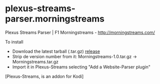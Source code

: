 # plexus-streams-parser.morningstreams
Plexus Streams Parser | F1 Morningstreams - http://morningstreams.com/

To install
- Download the latest tarball (.tar.gz) [release](https://github.com/rscm/plexus-streams-parser.morningstreams/releases)
- Strip de version number from it: Morningstreams-1.0.tar.gz -> Morningstreams.tar.gz
- Import it in Plexus-Streams selecting "Add a Website-Parser plugin"

[Plexus-Streams, is an addon for Kodi]
